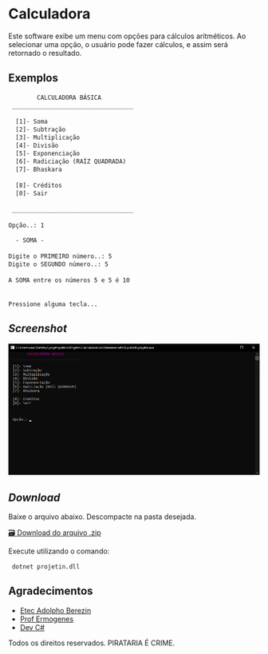 # Calculadora

Este software exibe um menu com opções para cálculos aritméticos. Ao selecionar uma opção, o usuário pode fazer cálculos, e assim será retornado o resultado.


## Exemplos


```
        CALCULADORA BÁSICA        
 __________________________________ 

  [1]- Soma
  [2]- Subtração
  [3]- Multiplicação
  [4]- Divisão
  [5]- Exponenciação
  [6]- Radiciação (RAÍZ QUADRADA)
  [7]- Bhaskara

  [8]- Créditos
  [0]- Sair

 __________________________________

Opção..: 1
```

```
  - SOMA -        

Digite o PRIMEIRO número..: 5
Digite o SEGUNDO número..: 5

A SOMA entre os números 5 e 5 é 10


Pressione alguma tecla...
```


## _Screenshot_

![Tela do programa](tela.png)


## _Download_

Baixe o arquivo abaixo. Descompacte na pasta desejada.



[🗃 Download do arquivo .zip](dist/Calculadora.zip.zip)

Execute utilizando o comando:

```
 dotnet projetin.dll
```

## Agradecimentos

- [Etec Adolpho Berezin](http://eteab.com.br/)
- [Prof Ermogenes](https://github.com/ermogenes)
- [Dev C#](https://github.com/isaacgeazy/Calculadora)

Todos os direitos reservados. PIRATARIA É CRIME.